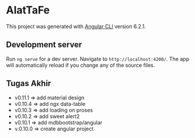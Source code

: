 # AlatTaFe

This project was generated with [Angular CLI](https://github.com/angular/angular-cli) version 6.2.1.

## Development server

Run `ng serve` for a dev server. Navigate to `http://localhost:4200/`. The app will automatically reload if you change any of the source files.

## Tugas Akhir

- v0.11.1 => add material design
- v0.10.4 => add ngx data-table
- v0.10.3 => add loading on proses
- v0.10.2 => add sweet alert2
- v0.10.1 => add mdbbootstrap/angular
- v.0.10.0 => create angular project
